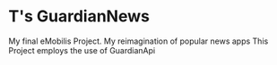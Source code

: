 # T's GuardianNews
My final eMobilis Project. My reimagination of popular news apps 
This Project employs the use of GuardianApi
